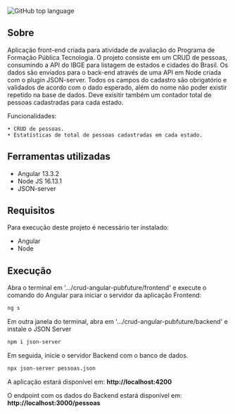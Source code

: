 ![GitHub top language](https://img.shields.io/github/languages/top/cironeto/crud-angular-pubfuture?style=flat-square)

## Sobre
Aplicação front-end criada para atividade de avaliação do Programa de Formação Pública Tecnologia.
O projeto consiste em um CRUD de pessoas, consumindo a API do IBGE para listagem de estados e cidades do Brasil.
Os dados são enviados para o back-end através de uma API em Node criada com o plugin JSON-server.
Todos os campos do cadastro são obrigatório e validados de acordo com o dado esperado, além do nome não poder existir repetido na base de dados.
Deve exisitir também um contador total de pessoas cadastradas para cada estado.


Funcionalidades:

    • CRUD de pessoas.
    • Estatísticas de total de pessoas cadastradas em cada estado.


## Ferramentas utilizadas
- Angular 13.3.2
- Node JS 16.13.1
- JSON-server

## Requisitos
Para execução deste projeto é necessário ter instalado:
- Angular
- Node

## Execução
Abra o terminal em '.../crud-angular-pubfuture/frontend' e execute o comando do Angular para iniciar o servidor da aplicação Frontend:
```sh
ng s
```

Em outra janela do terminal, abra em '.../crud-angular-pubfuture/backend' e instale o JSON Server
```sh
npm i json-server
```

Em seguida, inicie o servidor Backend com o banco de dados.
```sh
npx json-server pessoas.json
```

A aplicação estará disponível em: **http://localhost:4200**

O endpoint com os dados do Backend estará disponível em: **http://localhost:3000/pessoas**



